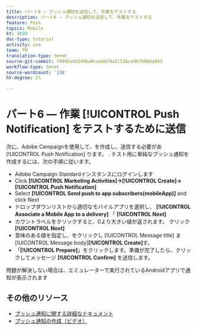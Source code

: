 ```yaml
---
title: パート6 — プッシュ通知を送信して、作業をテストする
description: パート6 — プッシュ通知を送信して、作業をテストする
feature: Push
topics: Mobile
kt: 4830
doc-type: tutorial
activity: use
team: TM
translation-type: tm+mt
source-git-commit: f0d95ab02496a9caa6b79a2c536ce9b7090da943
workflow-type: tm+mt
source-wordcount: '138'
ht-degree: 2%

---
```



# パート6 — 作業 [!UICONTROL Push Notification] をテストするために送信

次に、Adobe Campaignを使用して、を作成し、送信する必要があ [!UICONTROL Push Notification] ります。 . テスト用に単純なプッシュ通知を作成するには、次の手順に従います。

* Adobe Campaign Standardインスタンスにログインします
* Click **[!UICONTROL Marketing Activities]->[!UICONTROL Create]->[!UICONTROL Push Notification]**
* Select **[!UICONTROL Send push to app subscribers(mobileApp)]** and click Next
* ドロップダウンリストから適切なモバイルアプリを選択し、 **[!UICONTROL Associate a Mobile App to a delivery]** 「 **[!UICONTROL Next]**
* カウントラベルをクリックすると、0より大きい値が返されます。 クリック **[!UICONTROL Next]**
* 意味のある値を指定し、をクリックし [!UICONTROL Message title] ま [!UICONTROL Message body]**[!UICONTROL Create]**&#x200B;す。
* 「**[!UICONTROL Prepare]**」をクリックします。準備が完了したら、クリックしてメッセージ **[!UICONTROL Confirm]** を送信します。

問題が解決しない場合は、エミュレーターで実行されているAndroidアプリで通知が表示されます

## その他のリソース

* [プッシュ通知に関する詳細なドキュメント](https://docs.adobe.com/content/help/en/campaign-standard/using/communication-channels/push-notifications/about-push-notifications.html)
* [プッシュ通知の作成（ビデオ）](/help/communication-channels/mobile/push-notifications/creating-a-push-notification.md)
